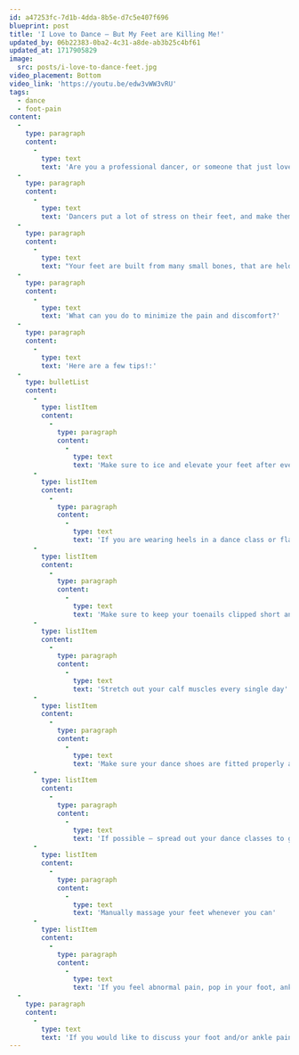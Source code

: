 ```yaml
---
id: a47253fc-7d1b-4dda-8b5e-d7c5e407f696
blueprint: post
title: 'I Love to Dance – But My Feet are Killing Me!'
updated_by: 06b22383-0ba2-4c31-a8de-ab3b25c4bf61
updated_at: 1717905829
image:
  src: posts/i-love-to-dance-feet.jpg
video_placement: Bottom
video_link: 'https://youtu.be/edw3vWW3vRU'
tags:
  - dance
  - foot-pain
content:
  -
    type: paragraph
    content:
      -
        type: text
        text: 'Are you a professional dancer, or someone that just loves to take dance classes, but you find that your feet are hurting more and more? Are your feet achy after dance class? Do you feel like you might have to quit something you love because your feet are in pain? Do you ever wonder if there is something you can do to make your feet feel better so you can keep dancing? If you have ever had any of these thoughts – keep on reading!'
  -
    type: paragraph
    content:
      -
        type: text
        text: 'Dancers put a lot of stress on their feet, and make them work overtime to be able to move their bodies to the beat! Whether you are landing on your feet from a flip during a hip hop routine, on pointe in ballet, or dancing salsa – you are demanding a lot from your feet!'
  -
    type: paragraph
    content:
      -
        type: text
        text: "Your feet are built from many small bones, that are held together by many complex ligaments and have tendons that function to give you an arch and allow you to put all of your body weight on the tips of your toes! They are amazing little machines that can do a lot. However, they do have a tipping point.\_ When you are using your feet to accomplish intricate dances on a regular basis, those tendons and ligaments are working overtime to keep all the bones in the correct alignment and maintain the arch of your feet. This causes them to feel achy or sore after a few dance classes and over time can lead to painful callused feet.\_"
  -
    type: paragraph
    content:
      -
        type: text
        text: 'What can you do to minimize the pain and discomfort?'
  -
    type: paragraph
    content:
      -
        type: text
        text: 'Here are a few tips!:'
  -
    type: bulletList
    content:
      -
        type: listItem
        content:
          -
            type: paragraph
            content:
              -
                type: text
                text: 'Make sure to ice and elevate your feet after every single class'
      -
        type: listItem
        content:
          -
            type: paragraph
            content:
              -
                type: text
                text: 'If you are wearing heels in a dance class or flats (both of which cause stress on your feet) make sure to minimize the use of either outside of class. Instead, wear good supportive shoe gear with orthotics when you are not dancing'
      -
        type: listItem
        content:
          -
            type: paragraph
            content:
              -
                type: text
                text: 'Make sure to keep your toenails clipped short and straight across'
      -
        type: listItem
        content:
          -
            type: paragraph
            content:
              -
                type: text
                text: 'Stretch out your calf muscles every single day'
      -
        type: listItem
        content:
          -
            type: paragraph
            content:
              -
                type: text
                text: 'Make sure your dance shoes are fitted properly and by a professional.'
      -
        type: listItem
        content:
          -
            type: paragraph
            content:
              -
                type: text
                text: 'If possible – spread out your dance classes to give your feet a chance to rest'
      -
        type: listItem
        content:
          -
            type: paragraph
            content:
              -
                type: text
                text: 'Manually massage your feet whenever you can'
      -
        type: listItem
        content:
          -
            type: paragraph
            content:
              -
                type: text
                text: 'If you feel abnormal pain, pop in your foot, ankle, or calf, see a specialist soon!'
  -
    type: paragraph
    content:
      -
        type: text
        text: 'If you would like to discuss your foot and/or ankle pain and get more specific advice, please come see me at {{ business:name }}!'
---
```

